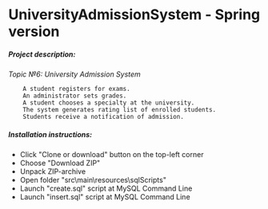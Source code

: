 # UniversityAdmissionSystem - Spring version
##### Project description:
*Topic №6: University Admission System*

        A student registers for exams.
        An administrator sets grades.
        A student chooses a specialty at the university.
        The system generates rating list of enrolled students.
        Students receive a notification of admission.

##### Installation instructions:
* Click "Clone or download" button on the top-left corner
* Choose "Download ZIP"
* Unpack ZIP-archive
* Open folder "src\main\resources\sqlScripts"
* Launch "create.sql" script at MySQL Command Line
* Launch "insert.sql" script at MySQL Command Line